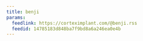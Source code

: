 ```yaml
---
title: benji
params:
  feedlink: https://corteximplant.com/@benji.rss
  feedid: 14785183d848ba7f9bd8a6a246ea0e4b
---
```

